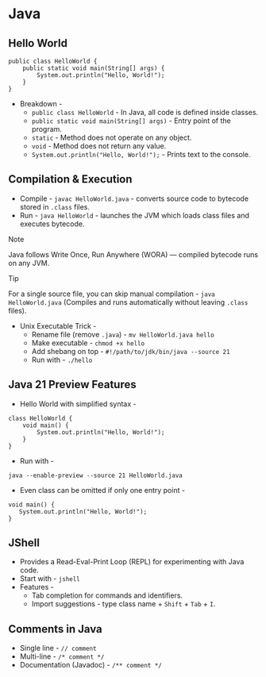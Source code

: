 # Java

## Hello World

```
public class HelloWorld {
    public static void main(String[] args) {
        System.out.println("Hello, World!");
    }
}
```

- Breakdown -
    - `public class HelloWorld` - In Java, all code is defined inside classes.
    - `public static void main(String[] args)` - Entry point of the program.
    - `static` - Method does not operate on any object.
    - `void` - Method does not return any value.
    - `System.out.println("Hello, World!");` - Prints text to the console.

## Compilation & Execution

- Compile - `javac HelloWorld.java` - converts source code to bytecode stored in `.class` files.
- Run - `java HelloWorld` - launches the JVM which loads class files and executes bytecode.

> [!NOTE]
> Java follows Write Once, Run Anywhere (WORA) — compiled bytecode runs on any JVM.

> [!TIP]
> For a single source file, you can skip manual compilation - `java HelloWorld.java`
> (Compiles and runs automatically without leaving `.class` files).

- Unix Executable Trick -
    - Rename file (remove `.java`) - `mv HelloWorld.java hello`
    - Make executable - `chmod +x hello`
    - Add shebang on top - `#!/path/to/jdk/bin/java --source 21`
    - Run with - `./hello`

## Java 21 Preview Features

- Hello World with simplified syntax -
```
class HelloWorld {
    void main() {
        System.out.println("Hello, World!");
    }
}
```

- Run with -
```
java --enable-preview --source 21 HelloWorld.java
```

- Even class can be omitted if only one entry point -
```
void main() {
   System.out.println("Hello, World!");
}
```

## JShell

- Provides a Read-Eval-Print Loop (REPL) for experimenting with Java code.
- Start with - `jshell`
- Features -
    - Tab completion for commands and identifiers.
    - Import suggestions - type class name + `Shift` + `Tab` + `I`.

## Comments in Java

- Single line - `// comment`
- Multi-line - `/* comment */`
- Documentation (Javadoc) - `/** comment */`

